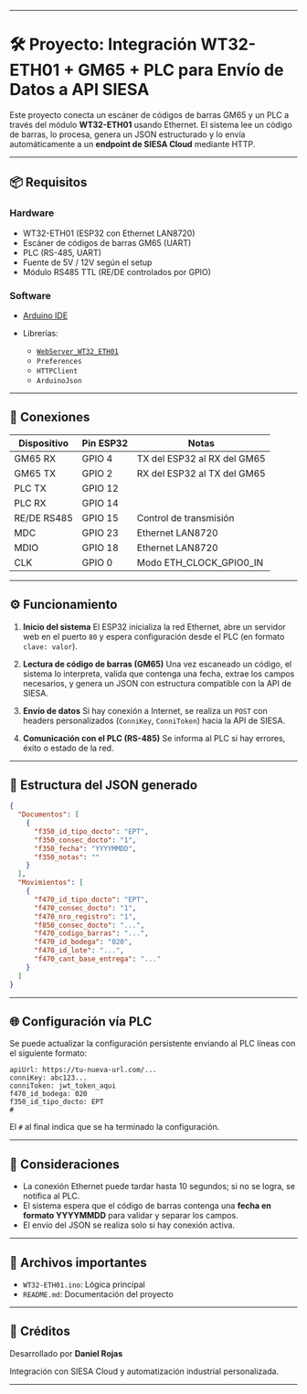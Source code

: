 ------

# 🛠 Proyecto: Integración WT32-ETH01 + GM65 + PLC para Envío de Datos a API SIESA

Este proyecto conecta un escáner de códigos de barras GM65 y un PLC a través del módulo **WT32-ETH01** usando Ethernet. El sistema lee un código de barras, lo procesa, genera un JSON estructurado y lo envía automáticamente a un **endpoint de SIESA Cloud** mediante HTTP.

---

## 📦 Requisitos

### Hardware

* WT32-ETH01 (ESP32 con Ethernet LAN8720)
* Escáner de códigos de barras GM65 (UART)
* PLC (RS-485, UART)
* Fuente de 5V / 12V según el setup
* Módulo RS485 TTL (RE/DE controlados por GPIO)

### Software

* [Arduino IDE](https://www.arduino.cc/en/software)
* Librerías:

  * [`WebServer_WT32_ETH01`](https://github.com/khoih-prog/WebServer_WT32_ETH01)
  * `Preferences`
  * `HTTPClient`
  * `ArduinoJson`

---

## 🔌 Conexiones

| Dispositivo | Pin ESP32 | Notas                       |
| ----------- | --------- | --------------------------- |
| GM65 RX     | GPIO 4    | TX del ESP32 al RX del GM65 |
| GM65 TX     | GPIO 2    | RX del ESP32 al TX del GM65 |
| PLC TX      | GPIO 12   |                             |
| PLC RX      | GPIO 14   |                             |
| RE/DE RS485 | GPIO 15   | Control de transmisión      |
| MDC         | GPIO 23   | Ethernet LAN8720            |
| MDIO        | GPIO 18   | Ethernet LAN8720            |
| CLK         | GPIO 0    | Modo ETH\_CLOCK\_GPIO0\_IN  |

---

## ⚙️ Funcionamiento

1. **Inicio del sistema**
   El ESP32 inicializa la red Ethernet, abre un servidor web en el puerto `80` y espera configuración desde el PLC (en formato `clave: valor`).

2. **Lectura de código de barras (GM65)**
   Una vez escaneado un código, el sistema lo interpreta, valida que contenga una fecha, extrae los campos necesarios, y genera un JSON con estructura compatible con la API de SIESA.

3. **Envío de datos**
   Si hay conexión a Internet, se realiza un `POST` con headers personalizados (`ConniKey`, `ConniToken`) hacia la API de SIESA.

4. **Comunicación con el PLC (RS-485)**
   Se informa al PLC si hay errores, éxito o estado de la red.

---

## 🧠 Estructura del JSON generado

```json
{
  "Documentos": [
    {
      "f350_id_tipo_docto": "EPT",
      "f350_consec_docto": "1",
      "f350_fecha": "YYYYMMDD",
      "f350_notas": ""
    }
  ],
  "Movimientos": [
    {
      "f470_id_tipo_docto": "EPT",
      "f470_consec_docto": "1",
      "f470_nro_registro": "1",
      "f850_consec_docto": "...",
      "f470_codigo_barras": "...",
      "f470_id_bodega": "020",
      "f470_id_lote": "...",
      "f470_cant_base_entrega": "..."
    }
  ]
}
```

---

## 🌐 Configuración vía PLC

Se puede actualizar la configuración persistente enviando al PLC líneas con el siguiente formato:

```
apiUrl: https://tu-nueva-url.com/...
conniKey: abc123...
conniToken: jwt_token_aqui
f470_id_bodega: 020
f350_id_tipo_docto: EPT
#
```

El `#` al final indica que se ha terminado la configuración.

---

## 🚨 Consideraciones

* La conexión Ethernet puede tardar hasta 10 segundos; si no se logra, se notifica al PLC.
* El sistema espera que el código de barras contenga una **fecha en formato YYYYMMDD** para validar y separar los campos.
* El envío del JSON se realiza solo si hay conexión activa.

---

## 📁 Archivos importantes

* `WT32-ETH01.ino`: Lógica principal
* `README.md`: Documentación del proyecto

---

## 🤝 Créditos

Desarrollado por **Daniel Rojas**

Integración con SIESA Cloud y automatización industrial personalizada.

---
